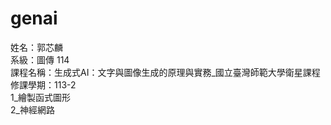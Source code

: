 # genai
姓名：郭芯麟
<br>
系級：圖傳 114
<br>
課程名稱：生成式AI：文字與圖像生成的原理與實務_國立臺灣師範大學衛星課程
<br>
修課學期：113-2
<br>
1_繪製函式圖形
<br>
2_神經網路
